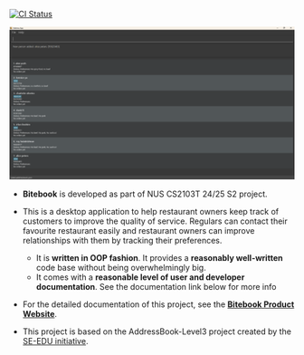 [![CI Status](https://github.com/AY2425S2-CS2103T-T08-1/tp/actions/workflows/gradle.yml/badge.svg)](https://github.com/AY2425S2-CS2103T-T08-1/tp/actions)

![Ui](docs/images/newUi.png)

* **Bitebook** is developed as part of NUS CS2103T 24/25 S2 project.<br>
* This is a desktop application to help restaurant owners keep track of customers to improve the quality of service. Regulars can contact their favourite restaurant easily and restaurant owners can improve relationships with them by tracking their preferences.
  * It is **written in OOP fashion**. It provides a **reasonably well-written** code base without being overwhelmingly big.
  * It comes with a **reasonable level of user and developer documentation**. See the documentation link below for more info
* For the detailed documentation of this project, see the **[Bitebook Product Website](https://ay2425s2-cs2103t-t08-1.github.io/tp/)**.

* This project is based on the AddressBook-Level3 project created by the [SE-EDU initiative](https://se-education.org).
